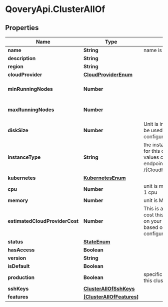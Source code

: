 # QoveryApi.ClusterAllOf

## Properties

Name | Type | Description | Notes
------------ | ------------- | ------------- | -------------
**name** | **String** | name is case-insensitive | 
**description** | **String** |  | [optional] 
**region** | **String** |  | 
**cloudProvider** | [**CloudProviderEnum**](CloudProviderEnum.md) |  | 
**minRunningNodes** | **Number** |  | [optional] [default to 1]
**maxRunningNodes** | **Number** |  | [optional] [default to 1]
**diskSize** | **Number** | Unit is in GB. The disk size to be used for the node configuration | [optional] [default to 20]
**instanceType** | **String** | the instance type to be used for this cluster. The list of values can be retrieved via the endpoint /{CloudProvider}/instanceType | [optional] 
**kubernetes** | [**KubernetesEnum**](KubernetesEnum.md) |  | [optional] 
**cpu** | **Number** | unit is millicores (m). 1000m &#x3D; 1 cpu | [optional] 
**memory** | **Number** | unit is MB. 1024 MB &#x3D; 1GB | [optional] 
**estimatedCloudProviderCost** | **Number** | This is an estimation of the cost this cluster will represent on your cloud proider bill, based on your current configuration | [optional] 
**status** | [**StateEnum**](StateEnum.md) |  | [optional] 
**hasAccess** | **Boolean** |  | [optional] 
**version** | **String** |  | [optional] 
**isDefault** | **Boolean** |  | [optional] 
**production** | **Boolean** | specific flag to indicate that this cluster is a production one | [optional] 
**sshKeys** | [**ClusterAllOfSshKeys**](ClusterAllOfSshKeys.md) |  | [optional] 
**features** | [**[ClusterAllOfFeatures]**](ClusterAllOfFeatures.md) |  | [optional] 


